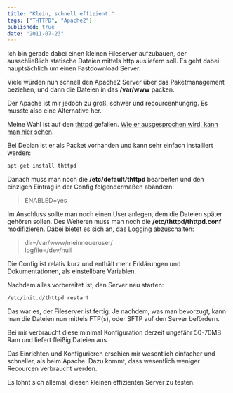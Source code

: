 ```yaml
---
title: "Klein, schnell effizient."
tags: ["THTTPD", "Apache2"]
published: true
date: "2011-07-23"
---
```


Ich bin gerade dabei einen kleinen Fileserver aufzubauen, der ausschließlich statische Dateien mittels http ausliefern soll. Es geht dabei hauptsächlich um einen Fastdownload Server.

Viele würden nun schnell den Apache2 Server über das Paketmanagement beziehen, und dann die Dateien in das **/var/www**  packen.

Der Apache ist mir jedoch zu groß, schwer und recourcenhungrig. Es musste also eine Alternative her.

Meine Wahl ist auf den [thttpd](http://acme.com/software/thttpd/) gefallen. [Wie er ausgesprochen wird, kann man hier sehen](http://ars.userfriendly.org/cartoons/?id=19990926).

Bei Debian ist er als Packet vorhanden und kann sehr einfach installiert werden:

```bash
apt-get install thttpd
```

Danach muss man noch die **/etc/default/thttpd** bearbeiten und den einzigen Eintrag in der Config folgendermaßen abändern:

> ENABLED=yes

Im Anschluss sollte man noch einen User anlegen, dem die Dateien später gehören sollen. Des Weiteren muss man noch die **/etc/thttpd/thttpd.conf** modifizieren. Dabei bietet es sich an, das Logging abzuschalten:

> dir=/var/www/meinneueruser/  
> logfile=/dev/null

Die Config ist relativ kurz und enthält mehr Erklärungen und Dokumentationen, als einstellbare Variablen.

Nachdem alles vorbereitet ist, den Server neu starten:

```bash
/etc/init.d/thttpd restart
```

Das war es, der Fileserver ist fertig. Je nachdem, was man bevorzugt, kann man die Dateien nun mittels FTP(s), oder SFTP auf den Server befördern.

Bei mir verbraucht diese minimal Konfiguration derzeit ungefähr 50-70MB Ram und liefert fleißig Dateien aus.

Das Einrichten und Konfigurieren erschien mir wesentlich einfacher und schneller, als beim Apache. Dazu kommt, dass wesentlich weniger Recourcen verbraucht werden.

Es lohnt sich allemal, diesen kleinen effizienten Server zu testen.

